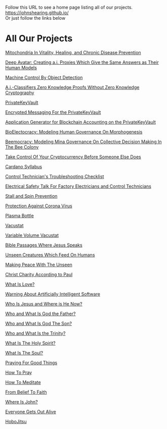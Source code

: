Follow this URL to see a home page listing all of our projects.  
https://johnshearing.github.io/  
Or just follow the links below
<html>
<body>
<h1>All Our Projects</h1>
<p><a href="https://johnshearing.github.io/mitochondria_in_vitality_healing_and_chronic_disease_prevention/">Mitochondria In Vitality, Healing, and Chronic Disease Prevention</a></p>
<p><a href="https://github.com/johnshearing/deep_avatar ">Deep Avatar: Creating a.i. Proxies Which Give the Same Answers as Their Human Models</a></p> 
<p><a href="https://github.com/johnshearing/MachineControlByObjectDetection">Machine Control By Object Detection</a></p> 
<p><a href="https://github.com/johnshearing/A.i.-Classifiers-Zero-Knowledge-Proofs-Without-Zero-Knowledge-Cryptography/blob/main/README.md">A.i.-Classifiers Zero Knowledge Proofs Without Zero Knowledge Cryptography</a></p>    
<p><a href="https://github.com/johnshearing/PrivateKeyVault#privatekeyvault---click-for-open-source-make-instructions">PrivateKeyVault</a></p>
<p><a href="https://github.com/johnshearing/Airgapped_Encrypted_Messaging">Encrypted Messaging For the PrivateKeyVault</a></p>
<p><a href="https://github.com/johnshearing/IOTA-Secure-Airgapped-Accounting-and-Banking-System">Application Generator for Blockchain Accounting on the PrivateKeyVault</a></p>
<p><a href="https://github.com/johnshearing/bioelectocracy/blob/main/README.md">BioElectocracy: Modeling Human Governance On Morphogenesis</a></p>  
<p><a href="https://github.com/johnshearing/beemocracy/blob/main/BeemocracyMina.md">Beemocracy: Modeling Mina Governance On Collective Decision Making In The Bee Colony</a></p> 
<p><a href="https://johnshearing.github.io/take_control_of_your_cryptocurrency_before_someone_else_does/index.html">Take Control Of Your Cryptocurrency Before Someone Else Does</a></p>  
<p><a href="https://johnshearing.github.io/cardano_syllabus/">Cardano Syllabus</a></p>  
<p><a href="https://github.com/johnshearing/ControlTechniciansTroubleshootingCheckList/blob/main/README.md">Control Technician's Troubleshooting Checklist</a></p>
<p><a href="https://github.com/johnshearing/ElectricalSafety/blob/main/README.md">Electrical Safety Talk For Factory Electricians and Control Technicians</a></p>  
<p><a href="https://youtu.be/UJQsAxB7E4Q">Stall and Spin Prevention</a></p>
<p><a href="https://www.thingiverse.com/thing:4257391">Protection Against Corona Virus</a></p>
<p><a href="https://johnshearing.github.io/plasma_bottle/">Plasma Bottle</a></p>
<p><a href="https://johnshearing.github.io/vacustat/">Vacustat</a></p>
<p><a href="https://johnshearing.github.io/variable_volume_vacustat/">Variable Volume Vacustat</a></p>
<p><a href="https://johnshearing.github.io/bible_passages_where_jesus_speaks/">Bible Passages Where Jesus Speaks</a></p>  
<p><a href="https://johnshearing.github.io/unseen_creatures_which_feed_on_humans/">Unseen Creatures Which Feed On Humans</a></p>
<p><a href="https://johnshearing.github.io/unseen_creatures_which_feed_on_humans/index.html#Making_Peace_With_The_Unseen">Making Peace With The Unseen</a></p>  
<p><a href="https://johnshearing.github.io/unseen_creatures_which_feed_on_humans/index.html#Christ_Charity_According_to_Paul">Christ Charity According to Paul</a></p>
<p><a href="https://johnshearing.github.io/unseen_creatures_which_feed_on_humans/index.html#What_Is_Love">What Is Love?</a></p>  
<p><a href="https://johnshearing.github.io/unseen_creatures_which_feed_on_humans/index.html#Warning_About_Artificially_Intelligent_Software_Presenting_Itself_As_Jesus">Warning About Artificially Intelligent Software</a></p>  
<p><a href="https://johnshearing.github.io/unseen_creatures_which_feed_on_humans/index.html#Who_is_Jesus_and_Where_is_He_Now">Who Is Jesus and Where is He Now?</a></p>  
<p><a href="https://johnshearing.github.io/unseen_creatures_which_feed_on_humans/index.html#Who_and_What_is_God_the_Father">Who and What Is God the Father?</a></p>  
<p><a href="https://johnshearing.github.io/unseen_creatures_which_feed_on_humans/index.html#Who_and_What_is_God_The_Son">Who and What Is God The Son?</a></p>
<p><a href="https://johnshearing.github.io/unseen_creatures_which_feed_on_humans/index.html#Who_and_What_is_the_Trinity">Who and What Is the Trinity?</a></p>  
<p><a href="https://johnshearing.github.io/unseen_creatures_which_feed_on_humans/index.html#What_Is_The_Holy_Spirit">What Is The Holy Spirit?</a></p>
<p><a href="https://johnshearing.github.io/unseen_creatures_which_feed_on_humans/index.html#What_Is_The_Soul">What Is The Soul?</a></p>   
<p><a href="https://johnshearing.github.io/unseen_creatures_which_feed_on_humans/index.html#Praying_For_Good_Things">Praying For Good Things</a></p>
<p><a href="https://johnshearing.github.io/unseen_creatures_which_feed_on_humans/index.html#How_To_Pray">How To Pray</a></p> 
<p><a href="https://johnshearing.github.io/unseen_creatures_which_feed_on_humans/index.html#How_To_Meditate">How To Meditate</a></p>
<p><a href="https://johnshearing.github.io/from_belief_to_faith">From Belief To Faith</a></p>     
<p><a href="https://johnshearing.github.io/where_is_john/index.html">Where Is John?</a></p>
<p><a href="https://johnshearing.github.io/everyone_gets_out_alive/index.html">Everyone Gets Out Alive</a></p>
<p><a href="https://johnshearing.github.io/everyone_gets_out_alive/index.html#HoboJitsu">HoboJitsu</a></p>
